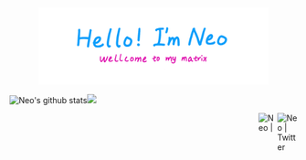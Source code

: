 <p align="center"><img width="80%" src="./assets/welcome-header.png" /></p>

<img aligin="" height="137px" src="https://github-readme-stats.vercel.app/api?username=neo1121&hide_title=true&hide_border=true&show_icons=true&bg_color=9BFC8E,99F797,98EFA7,96E5BD,93DCCD,91D3E0,8FC9F2,8EC5FC&theme=graywhite&include_all_commits=true&count_private=true" alt="Neo's github stats" /><img aligin="" height="137px" src="https://github-readme-stats.vercel.app/api/top-langs/?username=neo1121&layout=compact&theme=graywhite&bg_color=8EC5FC,A1C4FC,AAC4FB,B3C4FC,BEC4FC,C6C4FC,CDC4FC,E0C3FC&hide_border=true" />

<a href="https://twitter.com/hv_z00">
  <img align="right" alt="Neo | Twitter" width="35px" src="https://raw.githubusercontent.com/anuraghazra/anuraghazra/master/assets/twitter.svg" />
</a>
<a href="https://leetcode-cn.com/u/neohv/">
  <img align="right" alt="Neo | LeetCode" width="33px" height="33px" src="https://static.leetcode-cn.com/cn-mono-assets/production/assets/favicon-32x32.cca5dc2d.png" />
</a>
